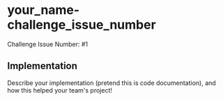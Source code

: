 # your_name-challenge_issue_number

Challenge Issue Number: #1

## Implementation

Describe your implementation (pretend this is code documentation), and how this helped your team's project!
